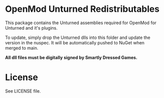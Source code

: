 # OpenMod Unturned Redistributables
This package contains the Unturned assemblies required for OpenMod for Unturned and it's plugins.

To update, simply drop the Unturned dlls into this folder and update the version in the nuspec. It will be automatically pushed to NuGet when merged to main.

**All dll files must be digitally signed by Smartly Dressed Games.**

# License
See LICENSE file.

